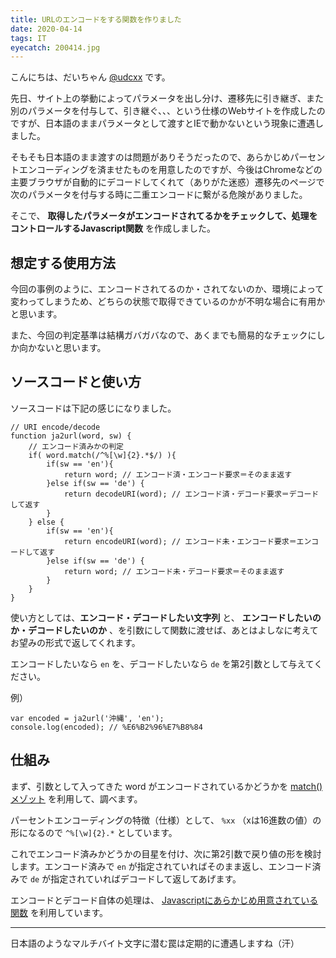 ```yaml
---
title: URLのエンコードをする関数を作りました
date: 2020-04-14
tags: IT
eyecatch: 200414.jpg
---
```


こんにちは、だいちゃん [@udcxx](https://twitter.com/udc_xx) です。

先日、サイト上の挙動によってパラメータを出し分け、遷移先に引き継ぎ、また別のパラメータを付与して、引き継ぐ、、、という仕様のWebサイトを作成したのですが、日本語のままパラメータとして渡すとIEで動かないという現象に遭遇しました。

そもそも日本語のまま渡すのは問題がありそうだったので、あらかじめパーセントエンコーディングを済ませたものを用意したのですが、今後はChromeなどの主要ブラウザが自動的にデコードしてくれて（ありがた迷惑）遷移先のページで次のパラメータを付与する時に二重エンコードに繋がる危険がありました。

そこで、 **取得したパラメータがエンコードされてるかをチェックして、処理をコントロールするJavascript関数** を作成しました。

## 想定する使用方法

今回の事例のように、エンコードされてるのか・されてないのか、環境によって変わってしまうため、どちらの状態で取得できているのかが不明な場合に有用かと思います。

また、今回の判定基準は結構ガバガバなので、あくまでも簡易的なチェックにしか向かないと思います。

## ソースコードと使い方

ソースコードは下記の感じになりました。

```
// URI encode/decode
function ja2url(word, sw) {
    // エンコード済みかの判定
    if( word.match(/^%[\w]{2}.*$/) ){
        if(sw == 'en'){
            return word; // エンコード済・エンコード要求＝そのまま返す
        }else if(sw == 'de') {
            return decodeURI(word); // エンコード済・デコード要求＝デコードして返す
        }
    } else {
        if(sw == 'en'){
            return encodeURI(word); // エンコード未・エンコード要求＝エンコードして返す
        }else if(sw == 'de') {
            return word; // エンコード未・デコード要求＝そのまま返す
        }
    }
}
```

使い方としては、**エンコード・デコードしたい文字列** と、 **エンコードしたいのか・デコードしたいのか** 、を引数にして関数に渡せば、あとはよしなに考えてお望みの形式で返してくれます。

エンコードしたいなら `en` を、デコードしたいなら `de` を第2引数として与えてください。

例）

```
var encoded = ja2url('沖縄', 'en');
console.log(encoded); // %E6%B2%96%E7%B8%84
```

## 仕組み

まず、引数として入ってきた word がエンコードされているかどうかを [match()メゾット](https://developer.mozilla.org/ja/docs/Web/JavaScript/Reference/Global_Objects/String/match) を利用して、調べます。

パーセントエンコーディングの特徴（仕様）として、 `%xx` （xは16進数の値）の形になるので `^%[\w]{2}.*` としています。

これでエンコード済みかどうかの目星を付け、次に第2引数で戻り値の形を検討します。エンコード済みで `en` が指定されていればそのまま返し、エンコード済みで `de` が指定されていればデコードして返してあげます。

エンコードとデコード自体の処理は、 [Javascriptにあらかじめ用意されている関数](https://developer.mozilla.org/ja/docs/Web/JavaScript/Reference/Global_Objects/encodeURI) を利用しています。

-----

日本語のようなマルチバイト文字に潜む罠は定期的に遭遇しますね（汗）
